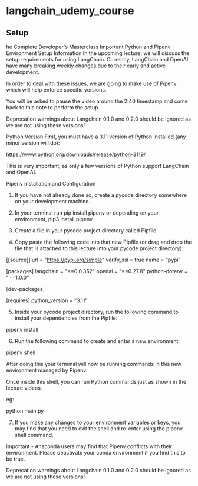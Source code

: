 # langchain_udemy_course


## Setup

he Complete Developer's Masterclass
Important Python and Pipenv Environment Setup Information
In the upcoming lecture, we will discuss the setup requirements for using LangChain. Currently, LangChain and OpenAI have many breaking weekly changes due to their early and active development.

In order to deal with these issues, we are going to make use of Pipenv which will help enforce specific versions.

You will be asked to pause the video around the 2:40 timestamp and come back to this note to perform the setup.

Deprecation warnings about Langchain 0.1.0 and 0.2.0 should be ignored as we are not using these versions!

Python Version
First, you must have a 3.11 version of Python installed (any minor version will do):

https://www.python.org/downloads/release/python-3119/

This is very important, as only a few versions of Python support LangChain and OpenAI.

Pipenv Installation and Configuration
1. If you have not already done so, create a pycode directory somewhere on your development machine.
2. In your terminal run pip install pipenv or depending on your environment, pip3 install pipenv

3. Create a file in your pycode project directory called Pipfile

4. Copy paste the following code into that new Pipfile (or drag and drop the file that is attached to this lecture into your pycode project directory):

[[source]]
url = "https://pypi.org/simple"
verify_ssl = true
name = "pypi"
 
[packages]
langchain = "==0.0.352"
openai = "==0.27.8"
python-dotenv = "==1.0.0"
 
[dev-packages]
 
[requires]
python_version = "3.11"


5. Inside your pycode project directory, run the following command to install your dependencies from the Pipfile:

pipenv install

6. Run the following command to create and enter a new environment:

pipenv shell

After doing this your terminal will now be running commands in this new environment managed by Pipenv.

Once inside this shell, you can run Python commands just as shown in the lecture videos.

eg:

python main.py

7. If you make any changes to your environment variables or keys, you may find that you need to exit the shell and re-enter using the pipenv shell command.

Important - Anaconda users may find that Pipenv conflicts with their environment. Please deactivate your conda environment if you find this to be true.

Deprecation warnings about Langchain 0.1.0 and 0.2.0 should be ignored as we are not using these versions!